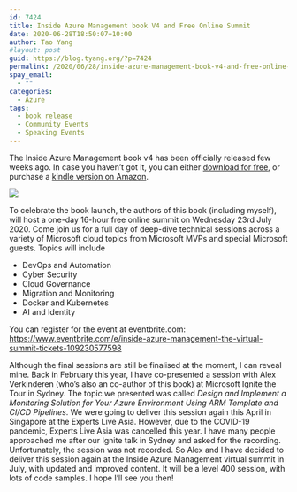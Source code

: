 ```yaml
---
id: 7424
title: Inside Azure Management book V4 and Free Online Summit
date: 2020-06-28T18:50:07+10:00
author: Tao Yang
#layout: post
guid: https://blog.tyang.org/?p=7424
permalink: /2020/06/28/inside-azure-management-book-v4-and-free-online-summit/
spay_email:
  - ""
categories:
  - Azure
tags:
  - book release
  - Community Events
  - Speaking Events
---
```

The Inside Azure Management book v4 has been officially released few weeks ago. In case you haven’t got it, you can either <a href="https://www.insidethemicrosoftcloud.com/book/">download for free</a>, or purchase a <a href="https://www.amazon.com/Inside-Azure-Management-authoritative-Microsofts-ebook/dp/B088TBGWYS/">kindle version on Amazon</a>.

<img src="https://blog.tyang.org/wp-content/uploads/2020/03/Northern-Lights-Cover-2020-web.png">

To celebrate the book launch, the authors of this book (including myself), will host a one-day 16-hour free online summit on Wednesday 23rd July 2020. Come join us for a full day of deep-dive technical sessions across a variety of Microsoft cloud topics from Microsoft MVPs and special Microsoft guests. Topics will include

* DevOps and Automation
* Cyber Security
* Cloud Governance
* Migration and Monitoring
* Docker and Kubernetes
* AI and Identity

You can register for the event at eventbrite.com: <a href="https://www.eventbrite.com/e/inside-azure-management-the-virtual-summit-tickets-109230577598">https://www.eventbrite.com/e/inside-azure-management-the-virtual-summit-tickets-109230577598</a>

Although the final sessions are still be finalised at the moment, I can reveal mine. Back in February this year, I have co-presented a session with Alex Verkinderen (who’s also an co-author of this book) at Microsoft Ignite the Tour in Sydney. The topic we presented was called <em>Design and Implement a Monitoring Solution for Your Azure Environment Using ARM Template and CI/CD Pipelines</em>. We were going to deliver this session again this April in Singapore at the Experts Live Asia. However, due to the COVID-19 pandemic, Experts Live Asia was cancelled this year. I have many people approached me after our Ignite talk in Sydney and asked for the recording. Unfortunately, the session was not recorded. So Alex and I have decided to deliver this session again at the Inside Azure Management virtual summit in July, with updated and improved content. It will be a level 400 session, with lots of code samples. I hope I’ll see you then!